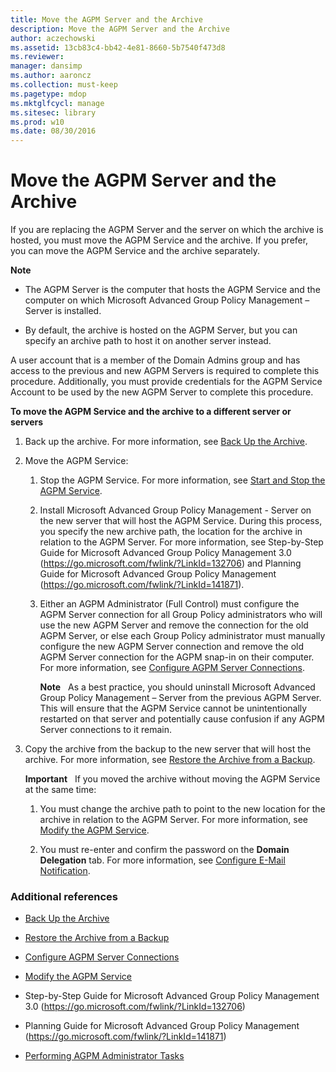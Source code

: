 ```yaml
---
title: Move the AGPM Server and the Archive
description: Move the AGPM Server and the Archive
author: aczechowski
ms.assetid: 13cb83c4-bb42-4e81-8660-5b7540f473d8
ms.reviewer: 
manager: dansimp
ms.author: aaroncz
ms.collection: must-keep
ms.pagetype: mdop
ms.mktglfcycl: manage
ms.sitesec: library
ms.prod: w10
ms.date: 08/30/2016
---
```



# Move the AGPM Server and the Archive


If you are replacing the AGPM Server and the server on which the archive is hosted, you must move the AGPM Service and the archive. If you prefer, you can move the AGPM Service and the archive separately.

**Note**  
-   The AGPM Server is the computer that hosts the AGPM Service and the computer on which Microsoft Advanced Group Policy Management – Server is installed.

-   By default, the archive is hosted on the AGPM Server, but you can specify an archive path to host it on another server instead.

 

A user account that is a member of the Domain Admins group and has access to the previous and new AGPM Servers is required to complete this procedure. Additionally, you must provide credentials for the AGPM Service Account to be used by the new AGPM Server to complete this procedure.

**To move the AGPM Service and the archive to a different server or servers**

1.  Back up the archive. For more information, see [Back Up the Archive](back-up-the-archive.md).

2.  Move the AGPM Service:

    1.  Stop the AGPM Service. For more information, see [Start and Stop the AGPM Service](start-and-stop-the-agpm-service-agpm30ops.md).

    2.  Install Microsoft Advanced Group Policy Management - Server on the new server that will host the AGPM Service. During this process, you specify the new archive path, the location for the archive in relation to the AGPM Server. For more information, see Step-by-Step Guide for Microsoft Advanced Group Policy Management 3.0 (<https://go.microsoft.com/fwlink/?LinkId=132706>) and Planning Guide for Microsoft Advanced Group Policy Management (<https://go.microsoft.com/fwlink/?LinkId=141871>).

    3.  Either an AGPM Administrator (Full Control) must configure the AGPM Server connection for all Group Policy administrators who will use the new AGPM Server and remove the connection for the old AGPM Server, or else each Group Policy administrator must manually configure the new AGPM Server connection and remove the old AGPM Server connection for the AGPM snap-in on their computer. For more information, see [Configure AGPM Server Connections](configure-agpm-server-connections-agpm30ops.md).

        **Note**  
        As a best practice, you should uninstall Microsoft Advanced Group Policy Management – Server from the previous AGPM Server. This will ensure that the AGPM Service cannot be unintentionally restarted on that server and potentially cause confusion if any AGPM Server connections to it remain.

         

3.  Copy the archive from the backup to the new server that will host the archive. For more information, see [Restore the Archive from a Backup](restore-the-archive-from-a-backup.md).

    **Important**  
    If you moved the archive without moving the AGPM Service at the same time:

    1.  You must change the archive path to point to the new location for the archive in relation to the AGPM Server. For more information, see [Modify the AGPM Service](modify-the-agpm-service-agpm30ops.md).

    2.  You must re-enter and confirm the password on the **Domain Delegation** tab. For more information, see [Configure E-Mail Notification](configure-e-mail-notification-agpm30ops.md).

     

### Additional references

-   [Back Up the Archive](back-up-the-archive.md)

-   [Restore the Archive from a Backup](restore-the-archive-from-a-backup.md)

-   [Configure AGPM Server Connections](configure-agpm-server-connections-agpm30ops.md)

-   [Modify the AGPM Service](modify-the-agpm-service-agpm30ops.md)

-   Step-by-Step Guide for Microsoft Advanced Group Policy Management 3.0 (<https://go.microsoft.com/fwlink/?LinkId=132706>)

-   Planning Guide for Microsoft Advanced Group Policy Management (<https://go.microsoft.com/fwlink/?LinkId=141871>)

-   [Performing AGPM Administrator Tasks](performing-agpm-administrator-tasks-agpm30ops.md)

 

 






